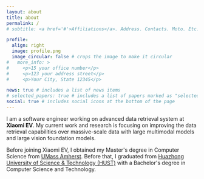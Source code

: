 ```yaml
---
layout: about
title: about
permalink: /
# subtitle: <a href='#'>Affiliations</a>. Address. Contacts. Moto. Etc.

profile:
  align: right
  image: profile.png
  image_circular: false # crops the image to make it circular
#   more_info: >
#     <p>15 your office number</p>
#     <p>123 your address street</p>
#     <p>Your City, State 12345</p>

news: true # includes a list of news items
# selected_papers: true # includes a list of papers marked as "selected={true}"
social: true # includes social icons at the bottom of the page
---
```


I am a software engineer working on advanced data retrieval system at **Xiaomi EV**. My current work and research is focusing on improving the data retrieval capabilities over massive-scale data with large multimodal models and large vision foundation models.

Before joining Xiaomi EV, I obtained my Master's degree in Computer Science from [UMass Amherst](https://www.umass.edu/). Before that, I graduated from [Huazhong University of Science & Technology (HUST)](http://english.hust.edu.cn/) with a Bachelor's degree in Computer Science and Technology.
